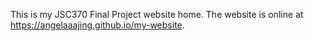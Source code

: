 This is my JSC370 Final Project website home. The website is online at https://angelaaajing.github.io/my-website.
